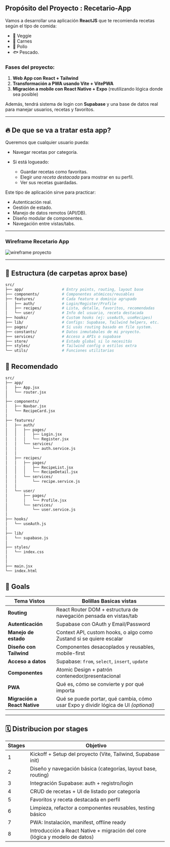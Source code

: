 ## Propósito del Proyecto : Recetario-App

Vamos a desarrollar una aplicación **ReactJS** que te recomienda recetas según el tipo de comida:

- 🍅 Veggie
- 🥩 Carnes 
- 🍗 Pollo 
- 🐟 Pescado.

### Fases del proyecto:

1. **Web App con React + Tailwind**
2. **Transformación a PWA usando Vite + VitePWA**
3. **Migración a mobile con React Native + Expo** (reutilizando lógica donde sea posible)

Además, tendrá sistema de login con **Supabase** y una base de datos real para manejar usuarios, recetas y favoritos.

---

## 🔥 De que se va a tratar esta app?

Queremos que cualquier usuario pueda:

* Navegar recetas por categoría.
* Si está logueado:

  * Guardar recetas como favoritas.
  * Elegir *una receta destacada* para mostrar en su perfil.
  * Ver sus recetas guardadas.

Este tipo de aplicación sirve para practicar:

* Autenticación real.
* Gestión de estado.
* Manejo de datos remotos (API/DB).
* Diseño modular de componentes.
* Navegación entre vistas/tabs.
---
### Wireframe Recetario App

![wireframe proyecto](./assets/wireframe-recetario.png)

---

## 🧱 Estructura (de carpetas aprox base)

```bash
src/
├── app/                 # Entry points, routing, layout base
├── components/          # Componentes atómicos/reusables
├── features/            # Cada feature o dominio agrupado
│   ├── auth/            # Login/Register/Profile
│   ├── recipes/         # Lista, detalle, favoritos, recomendadas
│   └── user/            # Info del usuario, receta destacada
├── hooks/               # Custom hooks (ej: useAuth, useRecipes)
├── lib/                 # Configs: Supabase, Tailwind helpers, etc.
├── pages/               # Si usás routing basado en file system.
├── constants/           # Datos inmutabales de mi proyecto.
├── services/            # Acceso a APIs o supabase
├── store/               # Estado global si lo necesitás
├── styles/              # Tailwind config o estilos extra
└── utils/               # Funciones utilitarias
```

## 🧱 Recomendado

```bash
src/
├── app/
│   ├── App.jsx
│   └── router.jsx
│
├── components/
│   ├── Navbar.jsx
│   └── RecipeCard.jsx
│
├── features/
│   ├── auth/
│   │   ├── pages/
│   │   │   ├── Login.jsx
│   │   │   └── Register.jsx
│   │   └── services/
│   │       └── auth.service.js
│   │
│   ├── recipes/
│   │   ├── pages/
│   │   │   ├── RecipeList.jsx
│   │   │   └── RecipeDetail.jsx
│   │   └── services/
│   │       └── recipe.service.js
│   │
│   └── user/
│       ├── pages/
│       │   └── Profile.jsx
│       └── services/
│           └── user.service.js
│
├── hooks/
│   └── useAuth.js
│
├── lib/
│   └── supabase.js
│
├── styles/
│   └── index.css
│
│
├── main.jsx
└── index.html

```


## 🎯 Goals

| Tema Vistos                  | Bolillas Basicas vistas                                                |
| ---------------------------- | ---------------------------------------------------------------------- |
| **Routing**                  | React Router DOM + estructura de navegación pensada en vistas/tab      |
| **Autenticación**            | Supabase con OAuth y Email/Password                                    |
| **Manejo de estado**         | Context API, custom hooks, o algo como Zustand si se quiere escalar    |
| **Diseño con Tailwind**      | Componentes desacoplados y reusables, mobile-first                     |
| **Acceso a datos**           | Supabase: `from`, `select`, `insert`, `update`                         |
| **Componentes**              | Atomic Design + patrón contenedor/presentacional                       |
| **PWA**                      | Qué es, cómo se convierte y por qué importa                            |
| **Migración a React Native** | Qué se puede portar, qué cambia, cómo usar Expo y dividir lógica de UI _(optional)_|

---

## 🗓️ Distribucion por stages

| Stages | Objetivo                                                                    |
| ------ | --------------------------------------------------------------------------- |
| 1      | Kickoff + Setup del proyecto (Vite, Tailwind, Supabase init)                |
| 2      | Diseño y navegación básica (categorías, layout base, routing)               |
| 3      | Integración Supabase: auth + registro/login                                 |
| 4      | CRUD de recetas + UI de listado por categoría                               |
| 5      | Favoritos y receta destacada en perfil                                      |
| 6      | Limpieza, refactor a componentes reusables, testing básico                  |
| 7      | PWA: Instalación, manifest, offline ready                                   |
| 8      | Introducción a React Native + migración del core (lógica y modelo de datos) |
